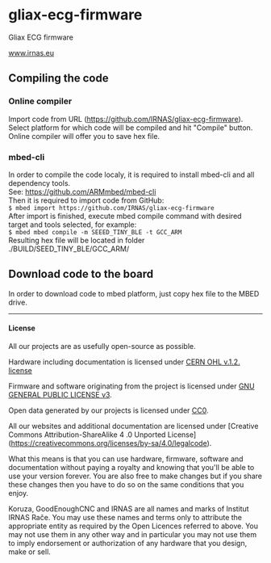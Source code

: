 # gliax-ecg-firmware

Gliax ECG firmware

www.irnas.eu

## Compiling the code
### Online compiler
Import code from URL (https://github.com/IRNAS/gliax-ecg-firmware).
Select platform for which code will be compiled and hit "Compile" button.
Online compiler will offer you to save hex file.

### mbed-cli
In order to compile the code localy, it is required to install mbed-cli and all dependency tools.\
See: https://github.com/ARMmbed/mbed-cli \
Then it is required to import code from GitHub:\
`$ mbed import https://github.com/IRNAS/gliax-ecg-firmware`\
After import is finished, execute mbed compile command with desired target and tools selected, for example:\
`$ mbed mbed compile -m SEEED_TINY_BLE -t GCC_ARM`\
Resulting hex file will be located in folder ./BUILD/SEED_TINY_BLE/GCC_ARM/

## Download code to the board
In order to download code to mbed platform, just copy hex file to the MBED drive. 


---

#### License

All our projects are as usefully open-source as possible.

Hardware including documentation is licensed under [CERN OHL v.1.2. license](http://www.ohwr.org/licenses/cern-ohl/v1.2)

Firmware and software originating from the project is licensed under [GNU GENERAL PUBLIC LICENSE v3](http://www.gnu.org/licenses/gpl-3.0.en.html).

Open data generated by our projects is licensed under [CC0](https://creativecommons.org/publicdomain/zero/1.0/legalcode).

All our websites and additional documentation are licensed under [Creative Commons Attribution-ShareAlike 4 .0 Unported License] (https://creativecommons.org/licenses/by-sa/4.0/legalcode).

What this means is that you can use hardware, firmware, software and documentation without paying a royalty and knowing that you'll be able to use your version forever. You are also free to make changes but if you share these changes then you have to do so on the same conditions that you enjoy.

Koruza, GoodEnoughCNC and IRNAS are all names and marks of Institut IRNAS Rače. 
You may use these names and terms only to attribute the appropriate entity as required by the Open Licences referred to above. You may not use them in any other way and in particular you may not use them to imply endorsement or authorization of any hardware that you design, make or sell.

